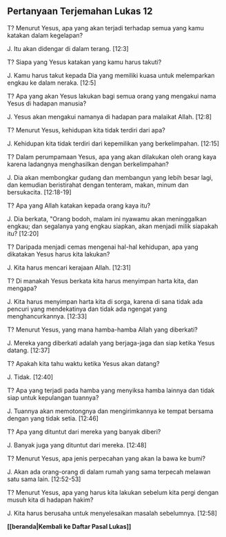 ## Pertanyaan Terjemahan Lukas 12 ##

T? Menurut Yesus, apa yang akan terjadi terhadap semua yang kamu katakan dalam kegelapan?

J. Itu akan didengar di dalam terang. [12:3]

T? Siapa yang Yesus katakan yang kamu harus takuti?

J. Kamu harus takut kepada Dia yang memiliki kuasa untuk melemparkan engkau ke dalam neraka. [12:5]

T? Apa yang akan Yesus lakukan bagi semua orang yang mengakui nama Yesus di hadapan manusia?

J. Yesus akan mengakui namanya di hadapan para malaikat Allah. [12:8]

T? Menurut Yesus, kehidupan kita tidak terdiri dari apa?

J. Kehidupan kita tidak terdiri dari kepemilikan yang berkelimpahan. [12:15]

T? Dalam perumpamaan Yesus, apa yang akan dilakukan oleh orang kaya karena ladangnya menghasilkan dengan berkelimpahan?

J. Dia akan membongkar gudang dan membangun yang lebih besar lagi, dan kemudian beristirahat dengan tenteram, makan, minum dan bersukacita. [12:18-19]

T? Apa yang Allah katakan kepada orang kaya itu?

J. Dia berkata, "Orang bodoh, malam ini nyawamu akan meninggalkan engkau; dan segalanya yang engkau siapkan, akan menjadi milik siapakah itu? [12:20]

T? Daripada menjadi cemas mengenai hal-hal kehidupan, apa yang dikatakan Yesus harus kita lakukan?

J. Kita harus mencari kerajaan Allah. [12:31]

T? Di manakah Yesus berkata kita harus menyimpan harta kita, dan mengapa?

J. Kita harus menyimpan harta kita di sorga, karena di sana tidak ada pencuri yang mendekatinya dan tidak ada ngengat yang menghancurkannya. [12:33]

T? Menurut Yesus, yang mana hamba-hamba Allah yang diberkati?

J. Mereka yang diberkati adalah yang berjaga-jaga dan siap ketika Yesus datang. [12:37]

T? Apakah kita tahu waktu ketika Yesus akan datang?

J. Tidak. [12:40]

T? Apa yang terjadi pada hamba yang menyiksa hamba lainnya dan tidak siap untuk kepulangan tuannya?

J. Tuannya akan memotongnya dan mengirimkannya ke tempat bersama dengan yang tidak setia. [12:46]

T? Apa yang dituntut dari mereka yang banyak diberi?

J. Banyak juga yang dituntut dari mereka. [12:48]

T? Menurut Yesus, apa jenis perpecahan yang akan Ia bawa ke bumi?

J. Akan ada orang-orang di dalam rumah yang sama terpecah melawan satu sama lain. [12:52-53]

T? Menurut Yesus, apa yang harus kita lakukan sebelum kita pergi dengan musuh kita di hadapan hakim?

J. Kita harus berusaha untuk menyelesaikan masalah sebelumnya. [12:58]

__[[beranda|Kembali ke Daftar Pasal Lukas]]__

